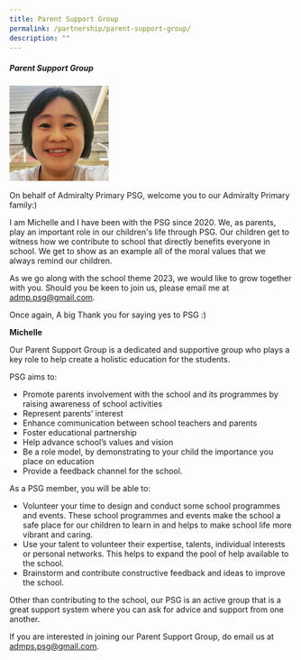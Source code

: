 ```yaml
---
title: Parent Support Group
permalink: /partnership/parent-support-group/
description: ""
---
```

##### Parent Support Group

<img src="/images/psg_chairperson.jpg" style="width:35%">

On behalf of&nbsp;Admiralty Primary PSG, welcome you to&nbsp;our Admiralty Primary family:)

I am Michelle and I have been with the PSG since 2020.
We, as parents, play an important role in our children's life through PSG. Our children get to witness how we contribute to school that directly benefits everyone in school. We get to show as an example all of the moral values that we always remind our children.

As we go along with the school theme 2023, we would like to grow together with you. Should you be keen to join us, please email me at admp.psg@gmail.com.

Once again, A big Thank you for saying yes to PSG :)

<b>Michelle</b>

Our Parent Support Group is a dedicated and supportive group who plays a key role to help create a holistic education for the students.

PSG aims to:

- Promote parents involvement with the school and its programmes by raising awareness of school activities
- Represent parents’ interest
- Enhance communication between school teachers and parents
- Foster educational partnership
- Help advance school’s values and vision
- Be a role model, by demonstrating to your child the importance you place on education
- Provide a feedback channel for the school.

As a PSG member, you will be able to:

- Volunteer your time to design and conduct some school programmes and events. These school programmes and events make the school a safe place for our children to learn in and helps to make school life more vibrant and caring.
- Use your talent to volunteer their expertise, talents, individual interests or personal networks. This helps to expand the pool of help available to the school.
- Brainstorm and contribute constructive feedback and ideas to improve the school.

Other than contributing to the school, our PSG is an active group that is a great support system where you can ask for advice and support from one another.

If you are interested in joining our Parent Support Group, do email us at admps.psg@gmail.com.